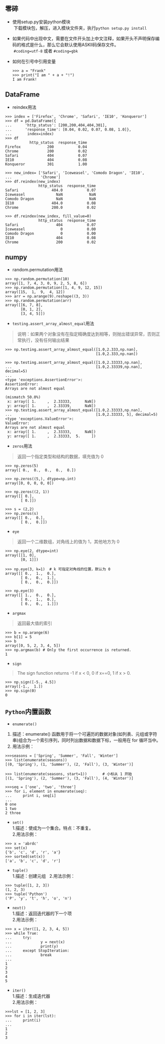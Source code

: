 ## 零碎
* 使用setup.py安装python模块  
  下载模块包，解压，进入模块文件夹，执行`python setup.py install`
  
* 如果代码中出现中文，需要在文件开头加上中文注释，如果开头不声明保存编码的格式是什么，那么它会默认使用ASKII码保存文件。  
  `#coding=utf-8` 或者 `#coding=gbk`
  
* 如何在引号中引用变量  
  ```
  >>> a = "Frank"
  >>> print("I am " + a + "!")
  I am Frank!
  ```

## DataFrame
* reindex用法
```
>>> index = ['Firefox', 'Chrome', 'Safari', 'IE10', 'Konqueror']
>>> df = pd.DataFrame({
...      'http_status': [200,200,404,404,301],
...      'response_time': [0.04, 0.02, 0.07, 0.08, 1.0]},
...       index=index)
>>> df
           http_status  response_time
Firefox            200           0.04
Chrome             200           0.02
Safari             404           0.07
IE10               404           0.08
Konqueror          301           1.00

>>> new_index= ['Safari', 'Iceweasel', 'Comodo Dragon', 'IE10',
...             'Chrome']
>>> df.reindex(new_index)
               http_status  response_time
Safari               404.0           0.07
Iceweasel              NaN            NaN
Comodo Dragon          NaN            NaN
IE10                 404.0           0.08
Chrome               200.0           0.02

>>> df.reindex(new_index, fill_value=0)
               http_status  response_time
Safari                 404           0.07
Iceweasel                0           0.00
Comodo Dragon            0           0.00
IE10                   404           0.08
Chrome                 200           0.02
```

## numpy
* random.permutation用法
```
>>> np.random.permutation(10)
array([1, 7, 4, 3, 0, 9, 2, 5, 8, 6])
>>> np.random.permutation([1, 4, 9, 12, 15])
array([15,  1,  9,  4, 12])
>>> arr = np.arange(9).reshape((3, 3))
>>> np.random.permutation(arr)
array([[6, 7, 8],
       [0, 1, 2],
       [3, 4, 5]])
```

* `testing.assert_array_almost_equal`用法
> 说明：如果两个对象没有在指定精确度达到相等，则抛出错误异常，否则正常执行，没有任何输出结果
```
>>> np.testing.assert_array_almost_equal([1.0,2.333,np.nan],
                                         [1.0,2.333,np.nan])
                                         
>>> np.testing.assert_array_almost_equal([1.0,2.33333,np.nan],
...                                      [1.0,2.33339,np.nan], decimal=5)
...
<type 'exceptions.AssertionError'>:
AssertionError:
Arrays are not almost equal

(mismatch 50.0%)
 x: array([ 1.     ,  2.33333,      NaN])
 y: array([ 1.     ,  2.33339,      NaN])
>>> np.testing.assert_array_almost_equal([1.0,2.33333,np.nan],
...                                      [1.0,2.33333, 5], decimal=5)
<type 'exceptions.ValueError'>:
ValueError:
Arrays are not almost equal
 x: array([ 1.     ,  2.33333,      NaN])
 y: array([ 1.     ,  2.33333,  5.     ])
```

* `zeros`用法
> 返回一个指定类型和结构的数据，填充值为 0
```
>>> np.zeros(5)
array([ 0.,  0.,  0.,  0.,  0.])

>>> np.zeros((5,), dtype=np.int)
array([0, 0, 0, 0, 0])

>>> np.zeros((2, 1))
array([[ 0.],
       [ 0.]])
       
>>> s = (2,2)
>>> np.zeros(s)
array([[ 0.,  0.],
       [ 0.,  0.]])
```

* `eye`
> 返回一个二维数组，对角线上的值为 1，其他地方为 0
```
>>> np.eye(2, dtype=int)
array([[1, 0],
       [0, 1]])
       
>>> np.eye(3, k=1)  # k 可指定对角线的位置，默认为 0
array([[ 0.,  1.,  0.],
       [ 0.,  0.,  1.],
       [ 0.,  0.,  0.]])
       
>>> np.eye(3)
array([[ 1.,  0.,  0.],
       [ 0.,  1.,  0.],
       [ 0.,  0.,  1.]])
```

* `argmax`
> 返回最大值的索引
```
>>> b = np.arange(6)
>>> b[1] = 5
>>> b
array([0, 5, 2, 3, 4, 5])
>>> np.argmax(b) # Only the first occurrence is returned.
1
```

* `sign`
> The sign function returns -1 if x < 0, 0 if x==0, 1 if x > 0.

```
>>> np.sign([-5., 4.5])
array([-1.,  1.])
>>> np.sign(0)
0
```

## `Python`内置函数
* `enumerate()`
1. 描述：enumerate() 函数用于将一个可遍历的数据对象(如列表、元组或字符串)组合为一个索引序列，同时列出数据和数据下标，一般用在 for 循环当中。
2. 用法示例：
```
>>>seasons = ['Spring', 'Summer', 'Fall', 'Winter']
>>> list(enumerate(seasons))
[(0, 'Spring'), (1, 'Summer'), (2, 'Fall'), (3, 'Winter')]

>>> list(enumerate(seasons, start=1))       # 小标从 1 开始
[(1, 'Spring'), (2, 'Summer'), (3, 'Fall'), (4, 'Winter')]

>>>seq = ['one', 'two', 'three']
>>> for i, element in enumerate(seq):
...     print i, seq[i]
... 
0 one
1 two
2 three
```

* `set()`  
1.描述：使成为一个集合。特点：不重复。  
2.用法示例：  
```
>>> x = 'abrdc'
>>> set(x)
{'b', 'c', 'd', 'r', 'a'}
>>> sorted(set(x))
['a', 'b', 'c', 'd', 'r']
```


* `tuple()`  
1.描述：创建元组     
2.用法示例：  
```
>>> tuple([1, 2, 3])
(1, 2, 3)
>>> tuple('Python')
('P', 'y', 't', 'h', 'o', 'n')
```

* `next()`  
1.描述：返回迭代器的下一个项  
2.用法示例：  
```
>>> x = iter([1, 2, 3, 4, 5])
>>> while True:
...     try:
...             y = next(x)
...             print(y)
...     except StopIteration:
...             break
...
1
2
3
4
5
```

* `iter()`  
1.描述：生成迭代器  
2.用法示例：  
```
>>>lst = [1, 2, 3]
>>> for i in iter(lst):
...     print(i)
... 
1
2
3
```
